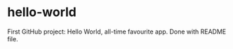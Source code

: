 hello-world
===========

First GitHub project: Hello World, all-time favourite app. Done with README file.
